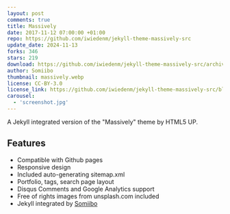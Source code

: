 ```yaml
---
layout: post
comments: true
title: Massively
date: 2017-11-12 07:00:00 +01:00
repo: https://github.com/iwiedenm/jekyll-theme-massively-src
update_date: 2024-11-13
forks: 346
stars: 219
download: https://github.com/iwiedenm/jekyll-theme-massively-src/archive/master.zip
author: Somiibo
thumbnail: massively.webp
license: CC-BY-3.0
license_link: https://github.com/iwiedenm/jekyll-theme-massively-src/blob/master/LICENSE.md
carousel:
  - 'screenshot.jpg'
---
```


A Jekyll integrated version of the "Massively" theme by HTML5 UP.

## Features

* Compatible with Github pages
* Responsive design
* Included auto-generating sitemap.xml
* Portfolio, tags, search page layout
* Disqus Comments and Google Analytics support
* Free of rights images from unsplash.com included
* Jekyll integrated by [Somiibo](https://somiibo.com)
